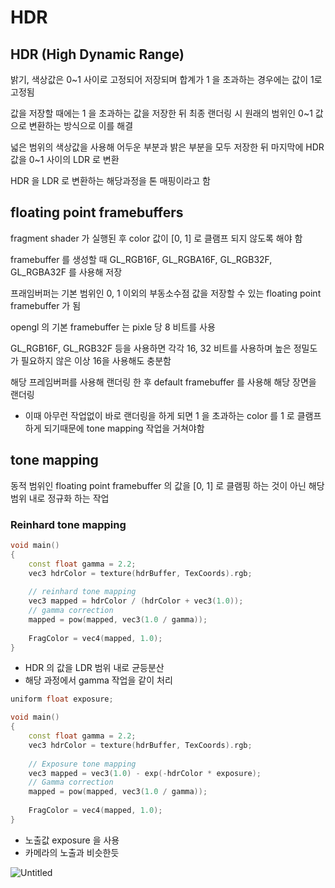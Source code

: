 # HDR

## HDR (High Dynamic Range)

밝기, 색상값은 0~1 사이로 고정되어 저장되며 합계가 1 을 초과하는 경우에는 값이 1로 고정됨

값을 저장할 때에는 1 을 초과하는 값을 저장한 뒤 최종 랜더링 시 원래의 범위인 0~1 값으로 변환하는 방식으로 이를 해결

넓은 범위의 색상값을 사용해 어두운 부분과 밝은 부분을 모두 저장한 뒤 마지막에 HDR 값을 0~1 사이의 LDR 로 변환

HDR 을 LDR 로 변환하는 해당과정을 톤 매핑이라고 함

## floating point framebuffers

fragment shader 가 실행된 후 color 값이 [0, 1] 로 클램프 되지 않도록 해야 함

framebuffer 를 생성할 때 GL_RGB16F, GL_RGBA16F, GL_RGB32F, GL_RGBA32F 를 사용해 저장

프래임버퍼는 기본 범위인 0, 1 이외의 부동소수점 값을 저장할 수 있는 floating point framebuffer 가 됨

opengl 의 기본 framebuffer 는 pixle 당 8 비트를 사용

GL_RGB16F, GL_RGB32F 등을 사용하면 각각 16, 32 비트를 사용하며 높은 정밀도가 필요하지 않은 이상 16을 사용해도 충분함

해당 프레임버퍼를 사용해 랜더링 한 후 default framebuffer 를 사용해 해당 장면을 랜더링

- 이때 아무런 작업없이 바로 랜더링을 하게 되면 1 을 초과하는 color 를 1 로 클램프 하게 되기때문에 tone mapping 작업을 거쳐야함

## tone mapping

동적 범위인 floating point framebuffer 의 값을 [0, 1] 로 클램핑 하는 것이 아닌 해당 범위 내로 정규화 하는 작업

### Reinhard tone mapping

```cpp
void main()
{             
    const float gamma = 2.2;
    vec3 hdrColor = texture(hdrBuffer, TexCoords).rgb;
  
    // reinhard tone mapping
    vec3 mapped = hdrColor / (hdrColor + vec3(1.0));
    // gamma correction 
    mapped = pow(mapped, vec3(1.0 / gamma));
  
    FragColor = vec4(mapped, 1.0);
}
```

- HDR 의 값을 LDR 범위 내로 균등분산
- 해당 과정에서 gamma 작업을 같이 처리

```cpp
uniform float exposure;

void main()
{             
    const float gamma = 2.2;
    vec3 hdrColor = texture(hdrBuffer, TexCoords).rgb;
  
    // Exposure tone mapping
    vec3 mapped = vec3(1.0) - exp(-hdrColor * exposure);
    // Gamma correction 
    mapped = pow(mapped, vec3(1.0 / gamma));
  
    FragColor = vec4(mapped, 1.0);
}
```

- 노출값 exposure 을 사용
- 카메라의 노출과 비슷한듯

![Untitled](HDR%20fdb9bc32d88e4db6aed44c568e02dc8f/Untitled.png)